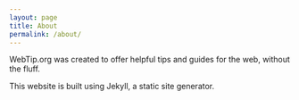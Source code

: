```yaml
---
layout: page
title: About
permalink: /about/
---
```


WebTip.org was created to offer helpful tips and guides for the web, without the fluff.

This website is built using Jekyll, a static site generator.